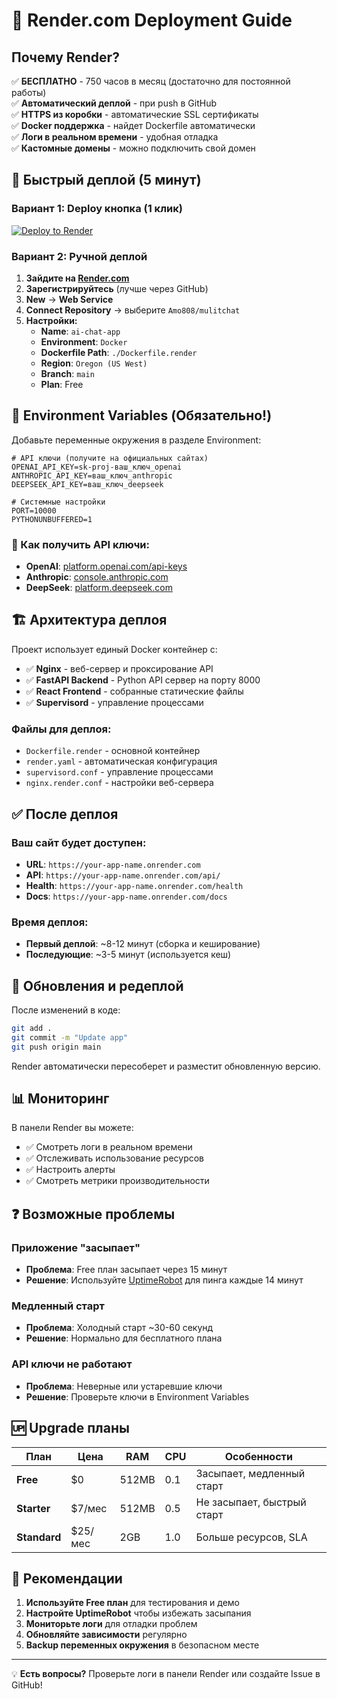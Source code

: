 # 🚀 Render.com Deployment Guide

## Почему Render?

✅ **БЕСПЛАТНО** - 750 часов в месяц (достаточно для постоянной работы)  
✅ **Автоматический деплой** - при push в GitHub  
✅ **HTTPS из коробки** - автоматические SSL сертификаты  
✅ **Docker поддержка** - найдет Dockerfile автоматически  
✅ **Логи в реальном времени** - удобная отладка  
✅ **Кастомные домены** - можно подключить свой домен  

## 🚀 Быстрый деплой (5 минут)

### Вариант 1: Deploy кнопка (1 клик)

[![Deploy to Render](https://render.com/images/deploy-to-render-button.svg)](https://render.com/deploy?repo=https://github.com/Amo808/mulitchat)

### Вариант 2: Ручной деплой

1. **Зайдите на [Render.com](https://render.com)**
2. **Зарегистрируйтесь** (лучше через GitHub)
3. **New** → **Web Service**
4. **Connect Repository** → выберите `Amo808/mulitchat`
5. **Настройки:**
   - **Name**: `ai-chat-app`
   - **Environment**: `Docker`
   - **Dockerfile Path**: `./Dockerfile.render`
   - **Region**: `Oregon (US West)`
   - **Branch**: `main`
   - **Plan**: Free

## 🔑 Environment Variables (Обязательно!)

Добавьте переменные окружения в разделе Environment:

```env
# API ключи (получите на официальных сайтах)
OPENAI_API_KEY=sk-proj-ваш_ключ_openai
ANTHROPIC_API_KEY=ваш_ключ_anthropic
DEEPSEEK_API_KEY=ваш_ключ_deepseek

# Системные настройки
PORT=10000
PYTHONUNBUFFERED=1
```

### 📖 Как получить API ключи:

- **OpenAI**: [platform.openai.com/api-keys](https://platform.openai.com/api-keys)
- **Anthropic**: [console.anthropic.com](https://console.anthropic.com)  
- **DeepSeek**: [platform.deepseek.com](https://platform.deepseek.com)

## 🏗️ Архитектура деплоя

Проект использует единый Docker контейнер с:
- ✅ **Nginx** - веб-сервер и проксирование API
- ✅ **FastAPI Backend** - Python API сервер на порту 8000
- ✅ **React Frontend** - собранные статические файлы
- ✅ **Supervisord** - управление процессами

### Файлы для деплоя:
- `Dockerfile.render` - основной контейнер
- `render.yaml` - автоматическая конфигурация
- `supervisord.conf` - управление процессами
- `nginx.render.conf` - настройки веб-сервера

## ✅ После деплоя

### Ваш сайт будет доступен:
- **URL**: `https://your-app-name.onrender.com`
- **API**: `https://your-app-name.onrender.com/api/`
- **Health**: `https://your-app-name.onrender.com/health`
- **Docs**: `https://your-app-name.onrender.com/docs`

### Время деплоя:
- **Первый деплой**: ~8-12 минут (сборка и кеширование)
- **Последующие**: ~3-5 минут (используется кеш)

## 🔧 Обновления и редеплой

После изменений в коде:
```bash
git add .
git commit -m "Update app"
git push origin main
```

Render автоматически пересоберет и разместит обновленную версию.

## 📊 Мониторинг

В панели Render вы можете:
- ✅ Смотреть логи в реальном времени
- ✅ Отслеживать использование ресурсов
- ✅ Настроить алерты
- ✅ Смотреть метрики производительности

## ❓ Возможные проблемы

### Приложение "засыпает"
- **Проблема**: Free план засыпает через 15 минут
- **Решение**: Используйте [UptimeRobot](https://uptimerobot.com/) для пинга каждые 14 минут

### Медленный старт
- **Проблема**: Холодный старт ~30-60 секунд  
- **Решение**: Нормально для бесплатного плана

### API ключи не работают
- **Проблема**: Неверные или устаревшие ключи
- **Решение**: Проверьте ключи в Environment Variables

## 🆙 Upgrade планы

| План | Цена | RAM | CPU | Особенности |
|------|------|-----|-----|------------|
| **Free** | $0 | 512MB | 0.1 | Засыпает, медленный старт |
| **Starter** | $7/мес | 512MB | 0.5 | Не засыпает, быстрый старт |
| **Standard** | $25/мес | 2GB | 1.0 | Больше ресурсов, SLA |

## 🎯 Рекомендации

1. **Используйте Free план** для тестирования и демо
2. **Настройте UptimeRobot** чтобы избежать засыпания
3. **Мониторьте логи** для отладки проблем
4. **Обновляйте зависимости** регулярно
5. **Backup переменных окружения** в безопасном месте

---

💡 **Есть вопросы?** Проверьте логи в панели Render или создайте Issue в GitHub!
